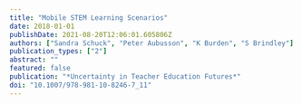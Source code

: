 ```yaml
---
title: "Mobile STEM Learning Scenarios"
date: 2018-01-01
publishDate: 2021-08-20T12:06:01.605806Z
authors: ["Sandra Schuck", "Peter Aubusson", "K Burden", "S Brindley"]
publication_types: ["2"]
abstract: ""
featured: false
publication: "*Uncertainty in Teacher Education Futures*"
doi: "10.1007/978-981-10-8246-7_11"
---
```


